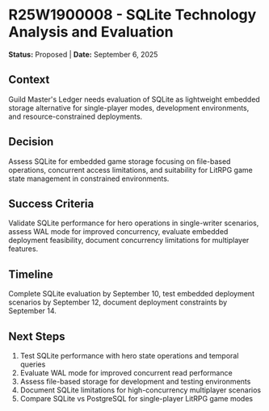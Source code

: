 # **R25W1900008 - SQLite Technology Analysis and Evaluation**

**Status:** Proposed | **Date:** September 6, 2025

## **Context**

Guild Master's Ledger needs evaluation of SQLite as lightweight embedded storage alternative for single-player modes, development environments, and resource-constrained deployments.

## **Decision**

Assess SQLite for embedded game storage focusing on file-based operations, concurrent access limitations, and suitability for LitRPG game state management in constrained environments.

## **Success Criteria**

Validate SQLite performance for hero operations in single-writer scenarios, assess WAL mode for improved concurrency, evaluate embedded deployment feasibility, document concurrency limitations for multiplayer features.

## **Timeline**

Complete SQLite evaluation by September 10, test embedded deployment scenarios by September 12, document deployment constraints by September 14.

## **Next Steps**

1. Test SQLite performance with hero state operations and temporal queries
2. Evaluate WAL mode for improved concurrent read performance
3. Assess file-based storage for development and testing environments
4. Document SQLite limitations for high-concurrency multiplayer scenarios
5. Compare SQLite vs PostgreSQL for single-player LitRPG game modes
